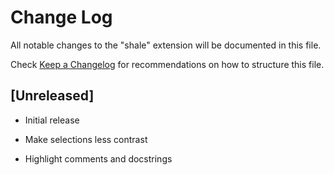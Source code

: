 # Change Log

All notable changes to the "shale" extension will be documented in this file.

Check [Keep a Changelog](http://keepachangelog.com/) for recommendations on how to structure this file.

## [Unreleased]

- Initial release

- Make selections less contrast

- Highlight comments and docstrings